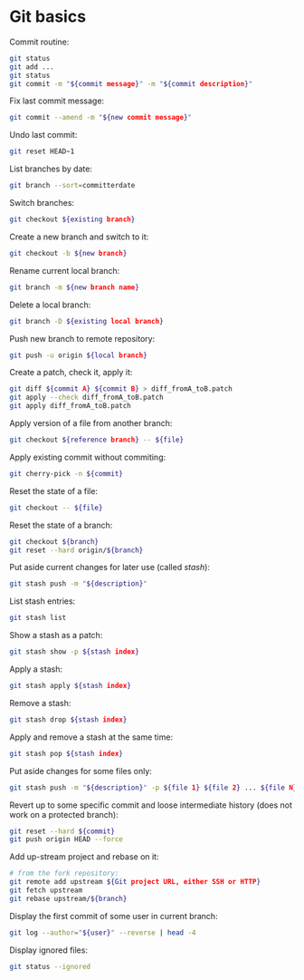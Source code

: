 # Git basics

Commit routine:
```sh
git status
git add ...
git status
git commit -m "${commit message}" -m "${commit description}"
```

Fix last commit message:
```sh
git commit --amend -m "${new commit message}"
```

Undo last commit:
```sh
git reset HEAD~1
```

List branches by date:
```sh
git branch --sort=committerdate
```

Switch branches:
```sh
git checkout ${existing branch}
```

Create a new branch and switch to it:
```sh
git checkout -b ${new branch}
```

Rename current local branch:
```sh
git branch -m ${new branch name}
```

Delete a local branch:
```sh
git branch -D ${existing local branch}
```

Push new branch to remote repository:
```sh
git push -u origin ${local branch}
```

Create a patch, check it, apply it:
```sh
git diff ${commit A} ${commit B} > diff_fromA_toB.patch
git apply --check diff_fromA_toB.patch
git apply diff_fromA_toB.patch
```

Apply version of a file from another branch:
```sh
git checkout ${reference branch} -- ${file}
```

Apply existing commit without commiting:
```sh
git cherry-pick -n ${commit}
```

Reset the state of a file:
```sh
git checkout -- ${file}
```

Reset the state of a branch:
```sh
git checkout ${branch}
git reset --hard origin/${branch}
```

Put aside current changes for later use (called _stash_):
```sh
git stash push -m "${description}"
```

List stash entries:
```sh
git stash list
```

Show a stash as a patch:
```sh
git stash show -p ${stash index}
```

Apply a stash:
```sh
git stash apply ${stash index}
```

Remove a stash:
```sh
git stash drop ${stash index}
```

Apply and remove a stash at the same time:
```sh
git stash pop ${stash index}
```

Put aside changes for some files only:
```sh
git stash push -m "${description}" -p ${file 1} ${file 2} ... ${file N}
```

Revert up to some specific commit and loose intermediate history (does not work on a protected branch):
```sh
git reset --hard ${commit}
git push origin HEAD --force
```

Add up-stream project and rebase on it:
```sh
# from the fork repository:
git remote add upstream ${Git project URL, either SSH or HTTP}
git fetch upstream
git rebase upstream/${branch}
```

Display the first commit of some user in current branch:
```sh
git log --author="${user}" --reverse | head -4
```

Display ignored files:
```sh
git status --ignored
```
